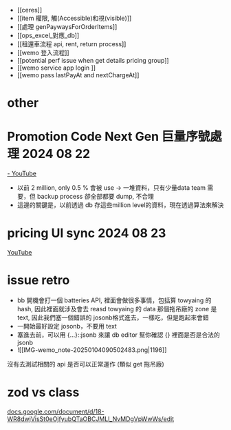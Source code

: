 - [[ceres]]
- [[item 權限, 觸(Accessible)和視(visible)]]
- [[處理 genPaywaysForOrderItems]]
- [[ops_excel_對應_db]]
- [[租還車流程 api, rent, return process]]
- [[wemo 登入流程]]
- [[potential perf issue when get details pricing group]]
- [[wemo service app login ]]
- [[wemo pass lastPayAt and nextChargeAt]]






# other 

# Promotion Code Next Gen 巨量序號處理 2024 08 22
[- YouTube](https://www.youtube.com/watch?v=9TVePd5l6Ic)
- 以前 2 million, only 0.5 % 會被 use -> 一堆資料，只有少量data team 需要，但 backup process 卻全部都要 dump, 不合理
- 這邊的關鍵是，以前透過 db 存這些million level的資料，現在透過算法來解決


# pricing UI sync 2024 08 23
[YouTube](https://www.youtube.com/watch?v=AGFaauVZ6e8)



# issue retro
- bb 開機會打一個 batteries API, 裡面會做很多事情，包括算 towyaing 的 hash, 因此裡面就涉及會去 reasd towyaing 的 data
那個拖吊廠的 zone 是 text, 因此我們塞一個錯誤的 josonb格式進去，一樣吃，但是跑起來會錯
- 一開始最好設定 josonb，不要用 text
- 塞進去前，可以用 {...}::jsonb 來讓 db editor 幫你確認 {} 裡面是否是合法的jsonb
- ![[IMG-wemo_note-20250104090502483.png|1196]]

沒有去測試相關的 api 是否可以正常運作 (類似 get 拖吊廠)


# zod vs class
[docs.google.com/document/d/18-WR8dwjVisSt0eOjfyubQTaOBCJMLl\_NvMDgVpWwWs/edit](https://docs.google.com/document/d/18-WR8dwjVisSt0eOjfyubQTaOBCJMLl_NvMDgVpWwWs/edit)

